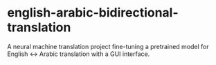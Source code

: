 # english-arabic-bidirectional-translation
A neural machine translation project fine-tuning a pretrained model for English ↔ Arabic translation with a GUI interface.
